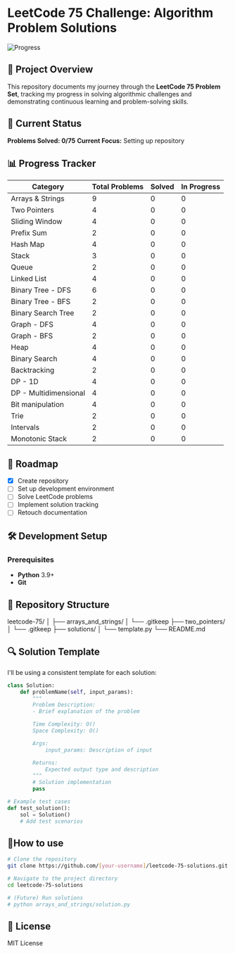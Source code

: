 # LeetCode 75 Challenge: Algorithm Problem Solutions

![Progress](https://progress-bar.xyz/0/)

## 🚀 Project Overview
This repository documents my journey through the **LeetCode 75 Problem Set**, tracking my progress in solving algorithmic challenges and demonstrating continuous learning and problem-solving skills.

## 🎯 Current Status
**Problems Solved: 0/75**
**Current Focus:** Setting up repository


## 📊 Progress Tracker
| Category | Total Problems | Solved | In Progress |
|----------|----------------|--------|-------------|
| Arrays & Strings | 9 | 0 | 0 |
| Two Pointers | 4 | 0 | 0 |
| Sliding Window | 4 | 0 | 0 |
| Prefix Sum | 2 | 0 | 0 |
| Hash Map | 4 | 0 | 0 |
| Stack | 3 | 0 | 0 |
| Queue | 2 | 0 | 0 |
| Linked List | 4 | 0 | 0 |
| Binary Tree - DFS | 6 | 0 | 0 |
| Binary Tree - BFS | 2 | 0 | 0 |
| Binary Search Tree | 2 | 0 | 0 |
| Graph - DFS | 4 | 0 | 0 |
| Graph - BFS | 2 | 0 | 0 |
| Heap | 4 | 0 | 0 |
| Binary Search | 4 | 0 | 0 |
| Backtracking | 2 | 0 | 0 |
| DP - 1D | 4 | 0 | 0 |
| DP - Multidimensional | 4 | 0 | 0 |
| Bit manipulation | 4 | 0 | 0 |
| Trie | 2 | 0 | 0 |
| Intervals | 2 | 0 | 0 |
| Monotonic Stack | 2 | 0 | 0 |

## 🧭 Roadmap
- [x] Create repository
- [ ] Set up development environment
- [ ] Solve LeetCode problems
- [ ] Implement solution tracking
- [ ] Retouch documentation

## 🛠 Development Setup
### Prerequisites
- **Python** 3.9+
- **Git**

## 📝 Repository Structure
leetcode-75/
│
├── arrays_and_strings/
│   └── .gitkeep
├── two_pointers/
│   └── .gitkeep
├── solutions/
│   └── template.py
└── README.md

## 🔍 Solution Template
I'll be using a consistent template for each solution:

```python
class Solution:
    def problemName(self, input_params):
        """
        Problem Description:
        - Brief explanation of the problem

        Time Complexity: O()
        Space Complexity: O()

        Args:
            input_params: Description of input

        Returns:
            Expected output type and description
        """
        # Solution implementation
        pass

# Example test cases
def test_solution():
    sol = Solution()
    # Add test scenarios
```

## 🚦How to use

```bash
# Clone the repository
git clone https://github.com/[your-username]/leetcode-75-solutions.git

# Navigate to the project directory
cd leetcode-75-solutions

# (Future) Run solutions
# python arrays_and_strings/solution.py
```

## 📜 License

MIT License
